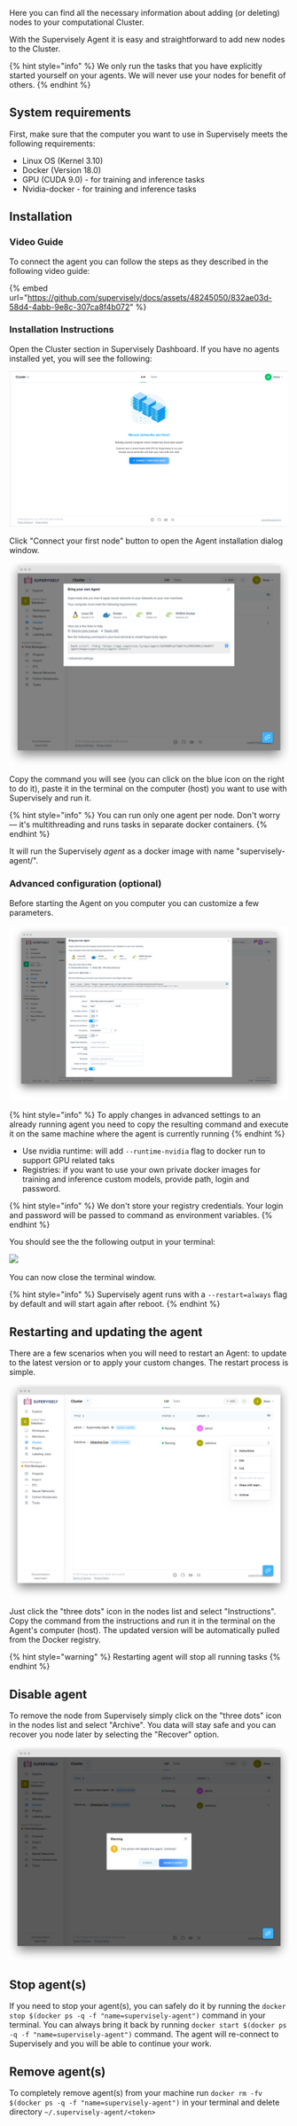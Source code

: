 Here you can find all the necessary information about adding (or deleting) nodes to your computational Cluster. 

With the Supervisely Agent it is easy and straightforward to add new nodes to the Cluster.

{% hint style="info" %}
We only run the tasks that you have explicitly started yourself on your agents. We will never use your nodes for benefit of others.
{% endhint %}

## System requirements

First, make sure that the computer you want to use in Supervisely meets the following requirements:

- Linux OS (Kernel 3.10)
- Docker (Version 18.0)
- GPU (CUDA 9.0) - for training and inference tasks
- Nvidia-docker - for training and inference tasks

## Installation

### Video Guide
To connect the agent you can follow the steps as they described in the following video guide:

{% embed url="https://github.com/supervisely/docs/assets/48245050/832ae03d-58d4-4abb-9e8c-307ca8f4b072" %}


 

### Installation Instructions
Open the Cluster section in Supervisely Dashboard. If you have no agents installed yet, you will see the following:

![](01.png)

Click "Connect your first node" button to open the Agent installation dialog window.

![](agent_a.png)

Copy the command you will see (you can click on the blue icon on the right to do it), paste it in the terminal on the computer (host) you want to use with Supervisely and run it.

{% hint style="info" %}
You can run only one agent per node. Don't worry — it's multithreading and runs tasks in separate docker containers.
{% endhint %}

It will run the Supervisely *agent* as a docker image with name "supervisely-agent/<token>".

### Advanced configuration (optional)

Before starting the Agent on you computer you can customize a few parameters.

![](agent_adv_a.png)

{% hint style="info" %}
To apply changes in advanced settings to an already running agent you need to copy the resulting command and execute it on the same machine where the agent is currently running
{% endhint %}

- Use nvidia runtime: will add `--runtime-nvidia` flag to docker run to support GPU related taks
- Registries: if you want to use your own private docker images for training and inference custom models, provide path, login and password.

  
{% hint style="info" %}
We don't store your registry credentials. Your login and password will be passed to command as environment variables.
{% endhint %}

You should see the the following output in your terminal:

![](../../../../assets/legacy/cluster/cmd.jpg)

You can now close the terminal window.

{% hint style="info" %}
Supervisely agent runs with a `--restart=always` flag by default and will start again after reboot.
{% endhint %}

## Restarting and updating the agent

There are a few scenarios when you will need to restart an Agent: to update to the latest version or to apply your custom changes. The restart process is simple. 

![](agent_instr_a.png)

Just click the "three dots" icon in the nodes list and select "Instructions". Copy the command from the instructions and run it in the terminal on the Agent's computer (host). The updated version will be automatically pulled from the Docker registry.

{% hint style="warning" %}
Restarting agent will stop all running tasks
{% endhint %}

## Disable agent

To remove the node from Supervisely simply click on the "three dots" icon in the nodes list and select "Archive". You data will stay safe and you can recover you node later by selecting the "Recover" option. 

![](agent_dis_a.png)

## Stop agent(s)

If you need to stop your agent(s), you can safely do it by running the `docker stop $(docker ps -q -f "name=supervisely-agent")` command in your terminal. You can always bring it back by running `docker start $(docker ps -q -f "name=supervisely-agent")` command. The agent will re-connect to Supervisely and you will be able to continue your work.

## Remove agent(s)

To completely remove agent(s) from your machine run `docker rm -fv $(docker ps -q -f "name=supervisely-agent")` in your terminal and delete directory `~/.supervisely-agent/<token>`




